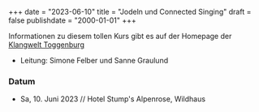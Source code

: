 ﻿+++
date = "2023-06-10"
title = "Jodeln und Connected Singing"
draft = false
publishdate = "2000-01-01"
+++


Informationen zu diesem tollen Kurs gibt es auf der Homepage der [Klangwelt Toggenburg](https://shop.e-guma.ch/klangwelt/de/events/jodeln-und-connected-singing-nr-23-027-2866518)

* Leitung: Simone Felber und Sanne Graulund

### Datum

* Sa, 10. Juni 2023 // Hotel Stump's Alpenrose, Wildhaus
